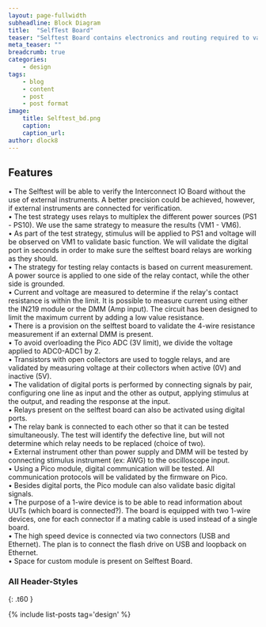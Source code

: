 ```yaml
---
layout: page-fullwidth
subheadline: Block Diagram
title:  "SelfTest Board"
teaser: "Selftest Board contains electronics and routing required to validate the ressources contains on the First TestStation"
meta_teaser: ""
breadcrumb: true
categories:
    - design
tags:
    - blog
    - content
    - post
    - post format
image:
    title: Selftest_bd.png
    caption: 
    caption_url: 
author: dlock8
---
```


## Features

•	 The Selftest will be able to verify the Interconnect IO Board without the use of external instruments. A better precision could be achieved, however, if external instruments are connected for verification. <br>
•	The test strategy uses relays to multiplex the different power sources (PS1 - PS10). We use the same strategy to measure the results (VM1 - VM6).<br>
•	 As part of the test strategy, stimulus will be applied to PS1 and voltage will be observed on VM1 to validate basic function. We will validate the digital port in seconds in order to make sure the selftest board relays are working as they should.<br>
•	 The strategy for testing relay contacts is based on current measurement.  A power source is applied to one side of the relay contact, while the other side is grounded.<br>
•	 Current and voltage are measured to determine if the relay's contact resistance is within the limit. It is possible to measure current using either the IN219 module or the DMM (Amp input). The circuit has been designed to limit the maximum current by adding a low value resistance.<br>
•	 There is a provision on the selftest board to validate the 4-wire resistance measurement if an external DMM is present.<br>
•	 To avoid overloading the Pico ADC (3V limit), we divide the voltage applied to ADC0-ADC1 by 2.<br>
•	 Transistors with open collectors are used to toggle relays, and are validated by measuring voltage at their collectors when active (0V) and inactive (5V).<br>
•	 The validation of digital ports is performed by connecting signals by pair, configuring one line as input and the other as output, applying stimulus at the output, and reading the response at the input.<br>
•	 Relays present on the selftest board can also be activated using digital ports.<br>
•	 The relay bank is connected to each other so that it can be tested simultaneously. The test will identify the defective line, but will not determine which relay needs to be replaced (choice of two).<br>
•	 External instrument other than power supply and DMM will be tested by connecting stimulus instrument (ex: AWG) to the oscilloscope input.<br>
•	 Using a Pico module, digital communication will be tested. All communication protocols will be validated by the firmware on Pico.<br>
•	 Besides digital ports, the Pico module can also validate basic digital signals.<br>
•	 The purpose of a 1-wire device is to be able to read information about UUTs (which board is connected?). The board is equipped with two 1-wire devices, one for each connector if a mating cable is used instead of a single board.<br>
•	 The high speed device is connected via two connectors (USB and Ethernet). The plan is to connect the flash drive on USB and loopback on Ethernet.<br>
•	 Space for custom module is present on Selftest Board.<br>


### All Header-Styles 
{: .t60 }

{% include list-posts tag='design' %}





